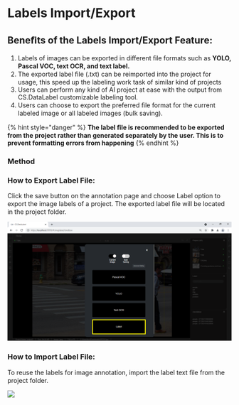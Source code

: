 # Labels Import/Export

## Beneﬁts of the Labels Import/Export Feature:

1. Labels of images can be exported in different ﬁle formats such as **YOLO, Pascal VOC, text OCR, and text label.**
2. The exported label ﬁle \(.txt\) can be reimported into the project for usage, this speed up the labeling work task of similar kind of projects
3. Users can perform any kind of AI project at ease with the output from CS.DataLabel customizable labeling tool.
4. Users can choose to export the preferred ﬁle format for the current labeled image or all labeled images \(bulk saving\).

{% hint style="danger" %}
**The label ﬁle is recommended to be exported from the project rather than generated separately by the user. This is to prevent formatting errors from happening**
{% endhint %}

### Method

### How to Export Label File:

Click the save button on the annotation page and choose Label option to export the image labels of a project. The exported label ﬁle will be located in the project folder.

![](../../.gitbook/assets/export-label.png)

### How to Import Label File:

To reuse the labels for image annotation, import the label text ﬁle from the project folder.

![](../../.gitbook/assets/import-label%20%281%29.gif)

